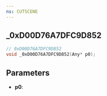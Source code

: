 ```yaml
---
ns: CUTSCENE
---
```

## _0xD00D76A7DFC9D852

```c
// 0xD00D76A7DFC9D852
void _0xD00D76A7DFC9D852(Any* p0);
```


## Parameters
* **p0**: 

